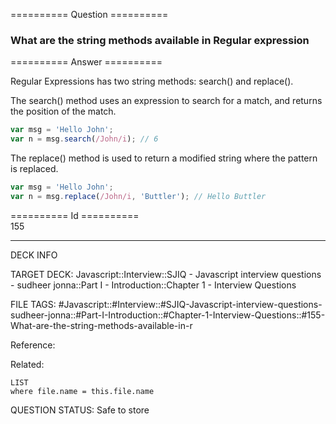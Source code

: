 ========== Question ==========  

### What are the string methods available in Regular expression  

========== Answer ==========  

Regular Expressions has two string methods: search() and replace().

The search() method uses an expression to search for a match, and returns the
position of the match.

```javascript
var msg = 'Hello John';
var n = msg.search(/John/i); // 6
```

The replace() method is used to return a modified string where the pattern is
replaced.

```javascript
var msg = 'Hello John';
var n = msg.replace(/John/i, 'Buttler'); // Hello Buttler
```

========== Id ==========  
155

---

DECK INFO

TARGET DECK: Javascript::Interview::SJIQ - Javascript interview questions - sudheer jonna::Part I - Introduction::Chapter 1 - Interview Questions

FILE TAGS: #Javascript::#Interview::#SJIQ-Javascript-interview-questions-sudheer-jonna::#Part-I-Introduction::#Chapter-1-Interview-Questions::#155-What-are-the-string-methods-available-in-r

Reference:

Related:

```dataview
LIST
where file.name = this.file.name
```

QUESTION STATUS: Safe to store
